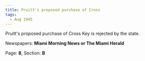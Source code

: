 ```yaml
---  
title: Pruitt's proposed purchase of Cross  
tags:  
  - Aug 1945  
---  
```

  
Pruitt's proposed purchase of Cross Key is rejected by the state.  
  
Newspapers: **Miami Morning News or The Miami Herald**  
  
Page: **8**, Section: **B** 
